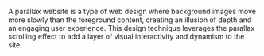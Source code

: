 A parallax website is a type of web design where background images move more slowly than the foreground content, creating an illusion of depth and an engaging user experience. This design technique leverages the parallax scrolling effect to add a layer of visual interactivity and dynamism to the site.

